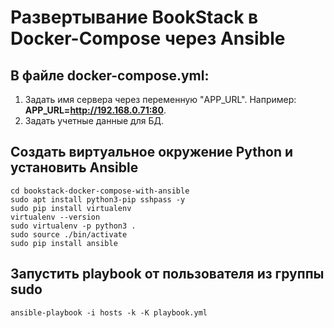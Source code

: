 # Развертывание BookStack в Docker-Compose через Ansible

## В файле docker-compose.yml:
1. Задать имя сервера через переменную "APP_URL". Например: **APP_URL=http://192.168.0.71:80**. 
2. Задать учетные данные для БД.


## Создать виртуальное окружение Python и установить Ansible
```
cd bookstack-docker-compose-with-ansible
sudo apt install python3-pip sshpass -y
sudo pip install virtualenv
virtualenv --version
sudo virtualenv -p python3 .
sudo source ./bin/activate
sudo pip install ansible
```
## Запустить playbook от пользователя из группы sudo
```
ansible-playbook -i hosts -k -K playbook.yml 
```